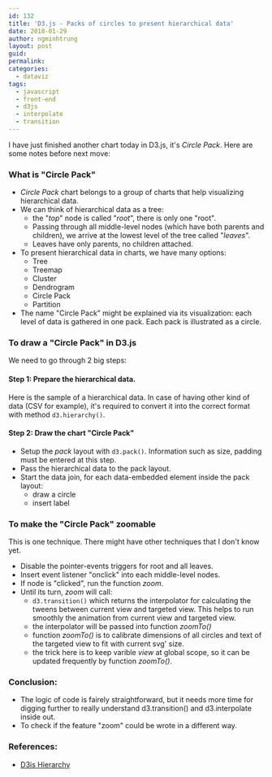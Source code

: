 ```yaml
---
id: 132
title: 'D3.js - Packs of circles to present hierarchical data'
date: 2018-01-29
author: ngminhtrung
layout: post
guid: 
permalink: 
categories:
  - dataviz
tags:
  - javascript
  - front-end
  - d3js
  - interpolate
  - transition
---
```


I have just finished another chart today in D3.js, it's *Circle Pack*. Here are some notes before next move: 

### What is "Circle Pack" 

- *Circle Pack* chart belongs to a group of charts that help visualizing hierarchical data. 
- We can think of hierarchical data as a tree:
  -  the "*top*" node is called "*root*", there is only one "root". 
  - Passing through all middle-level nodes (which have both parents and children), we arrive at the lowest level of the tree called "*leaves*".
  - Leaves have only parents, no children attached.
- To present hierarchical data in charts, we have many options:
  - Tree 
  - Treemap
  - Cluster
  - Dendrogram
  - Circle Pack
  - Partition
- The name "Circle Pack" might be explained via its visualization: each level of data is gathered in one pack. Each pack is illustrated as a circle. 

### To draw a "Circle Pack" in D3.js

We need to go through 2 big steps:

#### Step 1: Prepare the hierarchical data.

Here is the sample of a hierarchical data. In case of having other kind of data (CSV for example), it's required to convert it into the correct format with method `d3.hierarchy()`. 

#### Step 2: Draw the chart "Circle Pack"

- Setup the *pack* layout with `d3.pack()`. Information such as size, padding must be entered at this step.
- Pass the hierarchical data to the pack layout. 
- Start the data join, for each data-embedded element inside the pack layout:
  - draw a circle
  - insert label

### To make the "Circle Pack" zoomable 

This is one technique. There might have other techniques that I don't know yet.
- Disable the pointer-events triggers for root and all leaves. 
- Insert event listener "onclick" into each middle-level nodes. 
- If node is "clicked", run the function *zoom*. 
- Until its turn, *zoom* will call:
  - `d3.transition()` which returns the interpolator for calculating the tweens between current view and targeted view. This helps to run smoothly the animation from current view and targeted view.
  - the interpolator will be passed into function *zoomTo()*
  - function *zoomTo()* is to calibrate dimensions of all circles and text of the targeted view to fit with current svg' size. 
  - the trick here is to keep varible *view* at global scope, so it can be updated frequently by function *zoomTo()*.

### Conclusion:

- The logic of code is fairely straightforward, but it needs more time for digging further to really understand d3.transition() and d3.interpolate inside out.
- To check if the feature "zoom" could be wrote in a different way.

### References:

- [D3js Hierarchy](https://github.com/d3/d3-hierarchy)